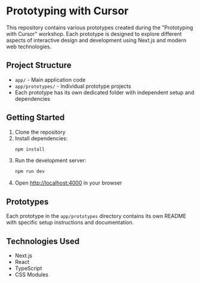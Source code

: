 # Prototyping with Cursor

This repository contains various prototypes created during the "Prototyping with Cursor" workshop. Each prototype is designed to explore different aspects of interactive design and development using Next.js and modern web technologies.

## Project Structure

- `app/` - Main application code
- `app/prototypes/` - Individual prototype projects
- Each prototype has its own dedicated folder with independent setup and dependencies

## Getting Started

1. Clone the repository
2. Install dependencies:
   ```bash
   npm install
   ```
3. Run the development server:
   ```bash
   npm run dev
   ```
4. Open [http://localhost:4000](http://localhost:4000) in your browser

## Prototypes

Each prototype in the `app/prototypes` directory contains its own README with specific setup instructions and documentation.

## Technologies Used

- Next.js
- React
- TypeScript
- CSS Modules 